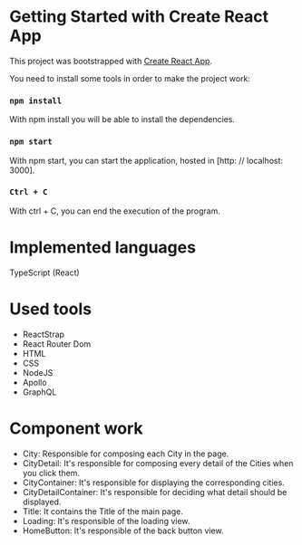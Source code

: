 # Getting Started with Create React App

This project was bootstrapped with [Create React App](https://github.com/facebook/create-react-app).

You need to install some tools in order to make the project work:

### `npm install`

With npm install you will be able to install the dependencies.

### `npm start`

With npm start, you can start the application, hosted in [http: // localhost: 3000].

### `Ctrl + C`

With ctrl + C, you can end the execution of the program.

# Implemented languages

TypeScript (React)

# Used tools

* ReactStrap
* React Router Dom
* HTML
* CSS
* NodeJS
* Apollo
* GraphQL

# Component work

* City: Responsible for composing each City in the page.
* CityDetail: It's responsible for composing every detail of the Cities when you click them.
* CityContainer: It's responsible for displaying the corresponding cities.
* CityDetailContainer: It's responsible for deciding what detail should be displayed.
* Title: It contains the Title of the main page.
* Loading: It's responsible of the loading view.
* HomeButton: It's responsible of the back button view.